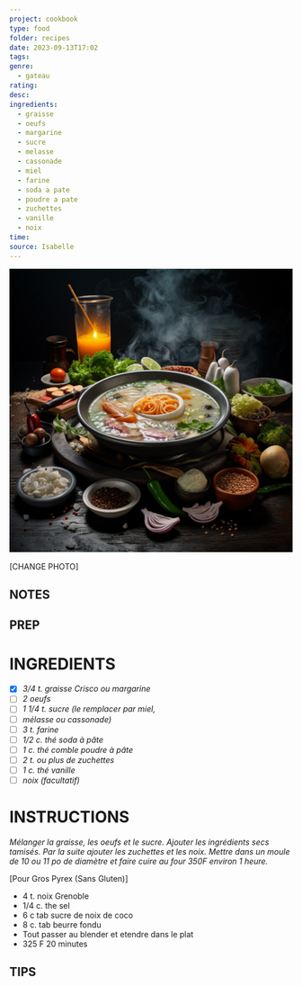 ```yaml
---
project: cookbook
type: food
folder: recipes
date: 2023-09-13T17:02
tags: 
genre:
  - gateau
rating: 
desc: 
ingredients:
  - graisse
  - oeufs
  - margarine
  - sucre
  - melasse
  - cassonade
  - miel
  - farine
  - soda a pate
  - poudre a pate
  - zuchettes
  - vanille
  - noix
time: 
source: Isabelle
---
```


![IMAGE](_default.png)


[CHANGE PHOTO]


## NOTES




## PREP


# INGREDIENTS

- [x] _3/4 t. graisse Crisco ou margarine_
- [ ] _2 oeufs_
- [ ] _1 1/4 t. sucre (le remplacer par miel,_
- [ ] _mélasse ou cassonade)_
- [ ] _3 t. farine_
- [ ] _1/2 c. thé soda à pâte_
- [ ] _1 c. thé comble poudre à pâte_
- [ ] _2 t. ou plus de zuchettes_
- [ ] _1 c. thé vanille_
- [ ] _noix (facultatif)_

# INSTRUCTIONS

_Mélanger la graisse, les oeufs et le sucre._
_Ajouter les ingrédients secs tamisés. Par la_
_suite ajouter les zuchettes et les noix. Mettre_
_dans un moule de 10 ou 11 po de diamètre_
_et faire cuire au four 350F environ 1 heure._

[Pour Gros Pyrex (Sans Gluten)]

- 4 t. noix Grenoble
- 1/4 c. the sel
- 6 c tab sucre de noix de coco
- 8 c. tab beurre fondu
- Tout passer au blender et etendre dans le plat 
- 325 F 20 minutes
## TIPS



